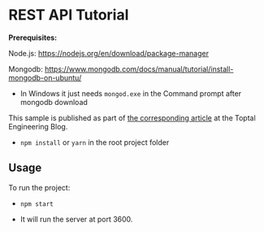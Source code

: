 # REST API Tutorial

**Prerequisites:**

Node.js: https://nodejs.org/en/download/package-manager

Mongodb: https://www.mongodb.com/docs/manual/tutorial/install-mongodb-on-ubuntu/
- In Windows it just needs `mongod.exe` in the Command prompt after  mongodb download 

  
This sample is published as part of [the corresponding article](https://www.toptal.com/nodejs/secure-rest-api-in-nodejs) at the Toptal Engineering Blog.


-  `npm install` or `yarn` in the root project folder
  

## Usage  

To run the project:

-  `npm start`

- It will run the server at port 3600.